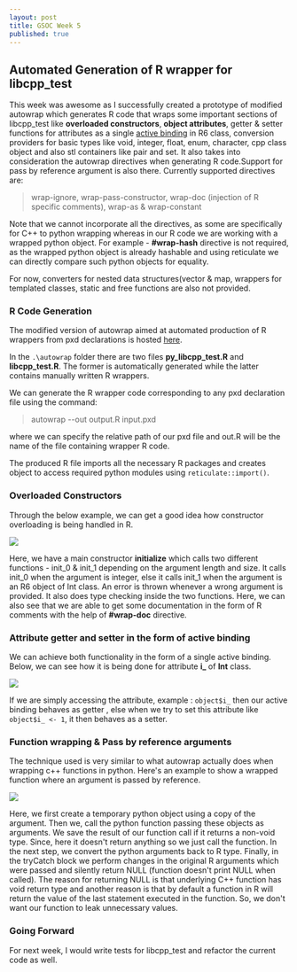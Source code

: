 ```yaml
---
layout: post
title: GSOC Week 5
published: true
---
```

## Automated Generation of R wrapper for libcpp_test

This week was awesome as I successfully created a prototype of modified autowrap which generates R code that wraps some important sections of libcpp_test like **overloaded constructors**, **object attributes**, getter & setter functions for attributes as a single [active binding](https://collinerickson.github.io/2018/01/10/using-active-bindings-in-r6-classes/) in R6 class, conversion providers for basic types like void, integer, float, enum, character, cpp class object and also stl containers like pair and set. It also takes into consideration the autowrap directives  when generating R code.Support for pass by reference argument is also there. Currently supported directives are:

> wrap-ignore, 
wrap-pass-constructor, 
wrap-doc (injection of R specific comments), 
wrap-as & wrap-constant

Note that we cannot incorporate all the directives, as some are specifically for C++ to python wrapping whereas in our R code we are working with a wrapped python object. For example - **#wrap-hash** directive is not required, as the wrapped python object is already hashable and using reticulate we can directly compare such python objects for equality.

For now, converters for nested data structures(vector & map, wrappers for templated classes, static and free functions are also not provided. 

### R Code Generation
The modified version of autowrap aimed at automated production of R wrappers from pxd declarations is hosted [here](https://github.com/24sharkS/autowrap-1).

In the ```.\autowrap``` folder there are two files **py_libcpp_test.R** and **libcpp_test.R**. The former is automatically generated while the latter contains manually written R wrappers.

We can generate the R wrapper code corresponding to any pxd declaration file using the command:

> autowrap --out output.R input.pxd

where we can specify the relative path of our pxd file and out.R will be the name of the file containing wrapper R code.

The produced R file imports all the necessary R packages and creates object to access required python modules using ```reticulate::import()```.

### Overloaded Constructors
Through the below example, we can get a good idea how constructor overloading is being handled in R.

![]({{site.baseurl}}/images/pycharm64_OCgV0GmQPk.png)


Here, we have a main constructor **initialize** which calls two different functions - init_0 & init_1 depending on the argument length and size. It calls init_0 when the argument is integer, else it calls init_1 when the argument is an R6 object of Int class. An error is thrown whenever a wrong argument is provided. It also does type checking inside the two functions. Here, we can also see that we are able to get some documentation in the form of R comments with the help of **#wrap-doc** directive.

### Attribute getter and setter in the form of active binding

We can achieve both functionality in the form of a single active binding. Below, we can see how it is being done for attribute **i_** of **Int** class.


![]({{site.baseurl}}/images/pycharm64_BgUv9fi7KP.png)


If we are simply accessing the attribute, example : ```object$i_``` then our active binding behaves as getter , else when we try to set this attribute like ```object$i_ <- 1```, it then behaves as a setter.


### Function wrapping & Pass by reference arguments

The technique used is very similar to what autowrap actually does when wrapping c++ functions in python. Here's an example to show a wrapped function where an argument is passed by reference.


![]({{site.baseurl}}/images/pycharm64_dvtRpN2mbu.png)


Here, we first create a temporary python object using a copy of the argument. Then we, call the python function passing these objects as arguments. We save the result of our function call if it returns a non-void type. Since, here it doesn't return anything so we just call the function.
In the next step, we convert the python arguments back to R type. Finally, in the tryCatch block we perform changes in the original R arguments	which were passed and silently return NULL (function doesn't print NULL when called). The reason for returning NULL is that underlying C++ function has void return type and another reason is that by default a function in R will return the value of the last statement executed in the function. So, we don't want our function to leak unnecessary values.

### Going Forward
For next week, I would write tests for libcpp_test and refactor the current code as well.
